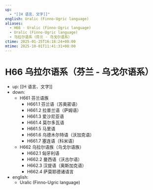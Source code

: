 ```yaml
---
up:
  - "[[H 语言、文字]]"
english: Uralic (Finno-Ugric language)
aliases:
  - H66 - Uralic (Finno-Ugric language)
  - Uralic (Finno-Ugric language)
  - 乌拉尔语系（芬兰 - 乌戈尔语系）
ctime: 2025-01-25T16:18:24+08:00
mtime: 2025-10-01T11:41:31+08:00
---
```


# H66 乌拉尔语系（芬兰 - 乌戈尔语系）

- up: [[H 语言、文字]]
- down:
	- H661 芬兰语族
		- H661.1 芬兰语（苏奥密语）
		- H661.2 拉普兰语（萨姆语）
		- H661.3 爱沙尼亚语
		- H661.4 莫尔多瓦语
		- H661.5 马里语
		- H661.6 乌德木尔特语（沃加克语）
		- H661.7 塞连语（科米语）
	- H662 乌拉尔语族（乌戈尔语族）
		- H662.1 匈牙利语
		- H662.2 曼西语（沃古尔语）
		- H662.3 汉提语（奥斯加克语）
		- H662.4 萨莫耶德诸语言
- english:
	- Uralic (Finno-Ugric language)
